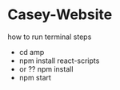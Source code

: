 # Casey-Website

how to run terminal steps
- cd amp
- npm install react-scripts
- or ?? npm install
- npm start
